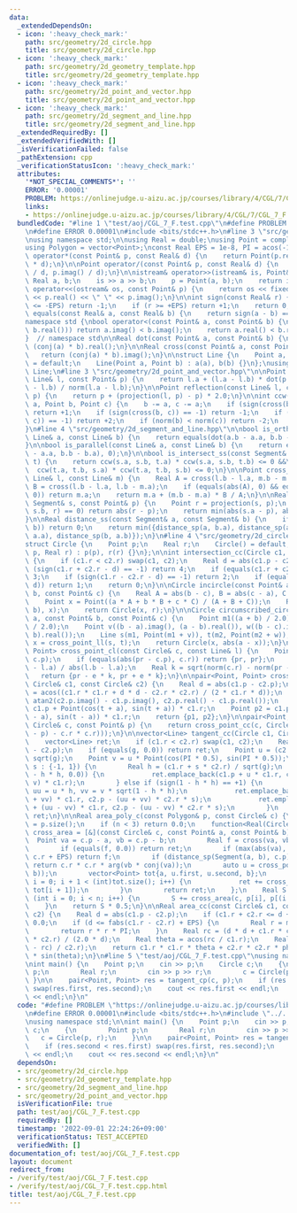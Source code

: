 ```yaml
---
data:
  _extendedDependsOn:
  - icon: ':heavy_check_mark:'
    path: src/geometry/2d_circle.hpp
    title: src/geometry/2d_circle.hpp
  - icon: ':heavy_check_mark:'
    path: src/geometry/2d_geometry_template.hpp
    title: src/geometry/2d_geometry_template.hpp
  - icon: ':heavy_check_mark:'
    path: src/geometry/2d_point_and_vector.hpp
    title: src/geometry/2d_point_and_vector.hpp
  - icon: ':heavy_check_mark:'
    path: src/geometry/2d_segment_and_line.hpp
    title: src/geometry/2d_segment_and_line.hpp
  _extendedRequiredBy: []
  _extendedVerifiedWith: []
  _isVerificationFailed: false
  _pathExtension: cpp
  _verificationStatusIcon: ':heavy_check_mark:'
  attributes:
    '*NOT_SPECIAL_COMMENTS*': ''
    ERROR: '0.00001'
    PROBLEM: https://onlinejudge.u-aizu.ac.jp/courses/library/4/CGL/7/CGL_7_F
    links:
    - https://onlinejudge.u-aizu.ac.jp/courses/library/4/CGL/7/CGL_7_F
  bundledCode: "#line 1 \"test/aoj/CGL_7_F.test.cpp\"\n#define PROBLEM \"https://onlinejudge.u-aizu.ac.jp/courses/library/4/CGL/7/CGL_7_F\"\
    \n#define ERROR 0.00001\n#include <bits/stdc++.h>\n#line 3 \"src/geometry/2d_geometry_template.hpp\"\
    \nusing namespace std;\n\nusing Real = double;\nusing Point = complex<Real>;\n\
    using Polygon = vector<Point>;\nconst Real EPS = 1e-8, PI = acos(-1);\n\nPoint\
    \ operator*(const Point& p, const Real& d) {\n    return Point(p.real() * d, p.imag()\
    \ * d);\n}\n\nPoint operator/(const Point& p, const Real& d) {\n    return Point(p.real()\
    \ / d, p.imag() / d);\n}\n\nistream& operator>>(istream& is, Point& p) {\n   \
    \ Real a, b;\n    is >> a >> b;\n    p = Point(a, b);\n    return is;\n}\n\nostream&\
    \ operator<<(ostream& os, const Point& p) {\n    return os << fixed << setprecision(20)\
    \ << p.real() << \" \" << p.imag();\n}\n\nint sign(const Real& r) {\n    if (r\
    \ <= -EPS) return -1;\n    if (r >= +EPS) return +1;\n    return 0;\n}\n\nbool\
    \ equals(const Real& a, const Real& b) {\n    return sign(a - b) == 0;\n}\n\n\
    namespace std {\nbool operator<(const Point& a, const Point& b) {\n    if (equals(a.real(),\
    \ b.real())) return a.imag() < b.imag();\n    return a.real() < b.real();\n}\n\
    }  // namespace std\n\nReal dot(const Point& a, const Point& b) {\n    return\
    \ (conj(a) * b).real();\n}\n\nReal cross(const Point& a, const Point& b) {\n \
    \   return (conj(a) * b).imag();\n}\n\nstruct Line {\n    Point a, b;\n    Line()\
    \ = default;\n    Line(Point a, Point b) : a(a), b(b) {}\n};\nusing Segment =\
    \ Line;\n#line 3 \"src/geometry/2d_point_and_vector.hpp\"\n\nPoint projection(const\
    \ Line& l, const Point& p) {\n    return l.a + (l.a - l.b) * dot(p - l.a, l.a\
    \ - l.b) / norm(l.a - l.b);\n}\n\nPoint reflection(const Line& l, const Point&\
    \ p) {\n    return p + (projection(l, p) - p) * 2.0;\n}\n\nint ccw(const Point&\
    \ a, Point b, Point c) {\n    b -= a, c -= a;\n    if (sign(cross(b, c)) == +1)\
    \ return +1;\n    if (sign(cross(b, c)) == -1) return -1;\n    if (sign(dot(b,\
    \ c)) == -1) return +2;\n    if (norm(b) < norm(c)) return -2;\n    return 0;\n\
    }\n#line 4 \"src/geometry/2d_segment_and_line.hpp\"\n\nbool is_orthogonal(const\
    \ Line& a, const Line& b) {\n    return equals(dot(a.b - a.a, b.b - b.a), 0);\n\
    }\n\nbool is_parallel(const Line& a, const Line& b) {\n    return equals(cross(a.b\
    \ - a.a, b.b - b.a), 0);\n}\n\nbool is_intersect_ss(const Segment& s, const Segment&\
    \ t) {\n    return ccw(s.a, s.b, t.a) * ccw(s.a, s.b, t.b) <= 0 &&\n         \
    \  ccw(t.a, t.b, s.a) * ccw(t.a, t.b, s.b) <= 0;\n}\n\nPoint cross_point_ll(const\
    \ Line& l, const Line& m) {\n    Real A = cross(l.b - l.a, m.b - m.a);\n    Real\
    \ B = cross(l.b - l.a, l.b - m.a);\n    if (equals(abs(A), 0) && equals(abs(B),\
    \ 0)) return m.a;\n    return m.a + (m.b - m.a) * B / A;\n}\n\nReal distance_sp(const\
    \ Segment& s, const Point& p) {\n    Point r = projection(s, p);\n    if (ccw(s.a,\
    \ s.b, r) == 0) return abs(r - p);\n    return min(abs(s.a - p), abs(s.b - p));\n\
    }\n\nReal distance_ss(const Segment& a, const Segment& b) {\n    if (is_intersect_ss(a,\
    \ b)) return 0;\n    return min({distance_sp(a, b.a), distance_sp(a, b.b), distance_sp(b,\
    \ a.a), distance_sp(b, a.b)});\n}\n#line 4 \"src/geometry/2d_circle.hpp\"\n\n\
    struct Circle {\n    Point p;\n    Real r;\n    Circle() = default;\n    Circle(Point\
    \ p, Real r) : p(p), r(r) {}\n};\n\nint intersection_cc(Circle c1, Circle c2)\
    \ {\n    if (c1.r < c2.r) swap(c1, c2);\n    Real d = abs(c1.p - c2.p);\n    if\
    \ (sign(c1.r + c2.r - d) == -1) return 4;\n    if (equals(c1.r + c2.r, d)) return\
    \ 3;\n    if (sign(c1.r - c2.r - d) == -1) return 2;\n    if (equals(c1.r - c2.r,\
    \ d)) return 1;\n    return 0;\n}\n\nCircle incircle(const Point& a, const Point&\
    \ b, const Point& c) {\n    Real A = abs(b - c), B = abs(c - a), C = abs(a - b);\n\
    \    Point x = Point((a * A + b * B + c * C) / (A + B + C));\n    Real r = distance_sp(Segment(a,\
    \ b), x);\n    return Circle(x, r);\n}\n\nCircle circumscribed_circle(const Point&\
    \ a, const Point& b, const Point& c) {\n    Point m1((a + b) / 2.0), m2((b + c)\
    \ / 2.0);\n    Point v((b - a).imag(), (a - b).real()), w((b - c).imag(), (c -\
    \ b).real());\n    Line s(m1, Point(m1 + v)), t(m2, Point(m2 + w));\n    Point\
    \ x = cross_point_ll(s, t);\n    return Circle(x, abs(a - x));\n}\n\npair<Point,\
    \ Point> cross_point_cl(const Circle& c, const Line& l) {\n    Point pr = projection(l,\
    \ c.p);\n    if (equals(abs(pr - c.p), c.r)) return {pr, pr};\n    Point e = (l.b\
    \ - l.a) / abs(l.b - l.a);\n    Real k = sqrt(norm(c.r) - norm(pr - c.p));\n \
    \   return {pr - e * k, pr + e * k};\n}\n\npair<Point, Point> cross_point_cc(const\
    \ Circle& c1, const Circle& c2) {\n    Real d = abs(c1.p - c2.p);\n    Real a\
    \ = acos((c1.r * c1.r + d * d - c2.r * c2.r) / (2 * c1.r * d));\n    Real t =\
    \ atan2(c2.p.imag() - c1.p.imag(), c2.p.real() - c1.p.real());\n    Point p1 =\
    \ c1.p + Point(cos(t + a), sin(t + a)) * c1.r;\n    Point p2 = c1.p + Point(cos(t\
    \ - a), sin(t - a)) * c1.r;\n    return {p1, p2};\n}\n\npair<Point, Point> tangent_cp(const\
    \ Circle& c, const Point& p) {\n    return cross_point_cc(c, Circle(p, sqrt(norm(c.p\
    \ - p) - c.r * c.r)));\n}\n\nvector<Line> tangent_cc(Circle c1, Circle c2) {\n\
    \    vector<Line> ret;\n    if (c1.r < c2.r) swap(c1, c2);\n    Real g = norm(c1.p\
    \ - c2.p);\n    if (equals(g, 0.0)) return ret;\n    Point u = (c2.p - c1.p) /\
    \ sqrt(g);\n    Point v = u * Point(cos(PI * 0.5), sin(PI * 0.5));\n    for (int\
    \ s : {-1, 1}) {\n        Real h = (c1.r + s * c2.r) / sqrt(g);\n        if (equals(1\
    \ - h * h, 0.0)) {\n            ret.emplace_back(c1.p + u * c1.r, c1.p + (u +\
    \ v) * c1.r);\n        } else if (sign(1 - h * h) == +1) {\n            Point\
    \ uu = u * h, vv = v * sqrt(1 - h * h);\n            ret.emplace_back(c1.p + (uu\
    \ + vv) * c1.r, c2.p - (uu + vv) * c2.r * s);\n            ret.emplace_back(c1.p\
    \ + (uu - vv) * c1.r, c2.p - (uu - vv) * c2.r * s);\n        }\n    }\n    return\
    \ ret;\n}\n\nReal area_poly_c(const Polygon& p, const Circle& c) {\n    int n\
    \ = p.size();\n    if (n < 3) return 0.0;\n    function<Real(Circle, Point, Point)>\
    \ cross_area = [&](const Circle& c, const Point& a, const Point& b) {\n      \
    \  Point va = c.p - a, vb = c.p - b;\n        Real f = cross(va, vb), ret = 0.0;\n\
    \        if (equals(f, 0.0)) return ret;\n        if (max(abs(va), abs(vb)) <\
    \ c.r + EPS) return f;\n        if (distance_sp(Segment(a, b), c.p) > c.r - EPS)\
    \ return c.r * c.r * arg(vb * conj(va));\n        auto u = cross_point_cl(c, Segment(a,\
    \ b));\n        vector<Point> tot{a, u.first, u.second, b};\n        for (int\
    \ i = 0; i + 1 < (int)tot.size(); i++) {\n            ret += cross_area(c, tot[i],\
    \ tot[i + 1]);\n        }\n        return ret;\n    };\n    Real S = 0;\n    for\
    \ (int i = 0; i < n; i++) {\n        S += cross_area(c, p[i], p[(i + 1) % n]);\n\
    \    }\n    return S * 0.5;\n}\n\nReal area_cc(const Circle& c1, const Circle&\
    \ c2) {\n    Real d = abs(c1.p - c2.p);\n    if (c1.r + c2.r <= d + EPS) return\
    \ 0.0;\n    if (d <= fabs(c1.r - c2.r) + EPS) {\n        Real r = min(c1.r, c2.r);\n\
    \        return r * r * PI;\n    }\n    Real rc = (d * d + c1.r * c1.r - c2.r\
    \ * c2.r) / (2.0 * d);\n    Real theta = acos(rc / c1.r);\n    Real phi = acos((d\
    \ - rc) / c2.r);\n    return c1.r * c1.r * theta + c2.r * c2.r * phi - d * c1.r\
    \ * sin(theta);\n}\n#line 5 \"test/aoj/CGL_7_F.test.cpp\"\nusing namespace std;\n\
    \nint main() {\n    Point p;\n    cin >> p;\n    Circle c;\n    {\n        Point\
    \ p;\n        Real r;\n        cin >> p >> r;\n        c = Circle(p, r);\n   \
    \ }\n\n    pair<Point, Point> res = tangent_cp(c, p);\n    if (res.second < res.first)\
    \ swap(res.first, res.second);\n    cout << res.first << endl;\n    cout << res.second\
    \ << endl;\n}\n"
  code: "#define PROBLEM \"https://onlinejudge.u-aizu.ac.jp/courses/library/4/CGL/7/CGL_7_F\"\
    \n#define ERROR 0.00001\n#include <bits/stdc++.h>\n#include \"../../src/geometry/2d_circle.hpp\"\
    \nusing namespace std;\n\nint main() {\n    Point p;\n    cin >> p;\n    Circle\
    \ c;\n    {\n        Point p;\n        Real r;\n        cin >> p >> r;\n     \
    \   c = Circle(p, r);\n    }\n\n    pair<Point, Point> res = tangent_cp(c, p);\n\
    \    if (res.second < res.first) swap(res.first, res.second);\n    cout << res.first\
    \ << endl;\n    cout << res.second << endl;\n}\n"
  dependsOn:
  - src/geometry/2d_circle.hpp
  - src/geometry/2d_geometry_template.hpp
  - src/geometry/2d_segment_and_line.hpp
  - src/geometry/2d_point_and_vector.hpp
  isVerificationFile: true
  path: test/aoj/CGL_7_F.test.cpp
  requiredBy: []
  timestamp: '2022-09-01 22:24:26+09:00'
  verificationStatus: TEST_ACCEPTED
  verifiedWith: []
documentation_of: test/aoj/CGL_7_F.test.cpp
layout: document
redirect_from:
- /verify/test/aoj/CGL_7_F.test.cpp
- /verify/test/aoj/CGL_7_F.test.cpp.html
title: test/aoj/CGL_7_F.test.cpp
---
```

